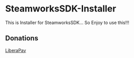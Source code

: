 # SteamworksSDK-Installer
This is Installer for SteamworksSDK... So Enjoy to use this!!!

## Donations

[LiberaPay](https://liberapay.com/RikkoMatsumatoOfficial/donate)

